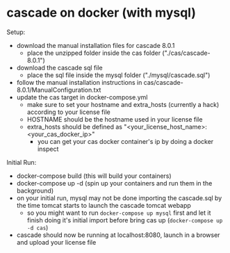 cascade on docker (with mysql)
===


Setup:

- download the manual installation files for cascade 8.0.1
  - place the unzipped folder inside the cas folder ("./cas/cascade-8.0.1")
- download the cascade sql file
  - place the sql file inside the mysql folder ("./mysql/cascade.sql")
- follow the manual installation instructions in cas/cascade-8.0.1/ManualConfiguration.txt
- update the cas target in docker-compose.yml
  - make sure to set your hostname and extra_hosts (currently a hack) according to your license file
  - HOSTNAME should be the hostname used in your license file
  - extra_hosts should be defined as "<your_license_host_name>:<your_cas_docker_ip>"
      - you can get your cas docker container's ip by doing a docker inspect <container id>

Initial Run:
- docker-compose build (this will build your containers)
- docker-compose up -d (spin up your containers and run them in the background)
- on your initial run, mysql may not be done importing the cascade.sql by the time tomcat starts to launch the cascade tomcat webapp
  - so you might want to run `docker-compose up mysql` first and let it finish doing it's initial import before bring cas up (`docker-compose up -d cas`)
- cascade should now be running at localhost:8080, launch in a browser and upload your license file
